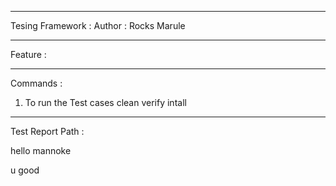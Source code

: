 *********************************************************************************************************************************************************************************************************************************************
Tesing Framework :
Author : Rocks Marule
**********************************************************************************************************************************************************************************************************************************************
 Feature : 
*********************************************************************************************************************************************************************************************************************************************
Commands :

1. To run the Test cases
	clean verify intall
**********************************************************************************************************************************************************************************************************************************************
Test Report Path :

hello mannoke

u good
	
